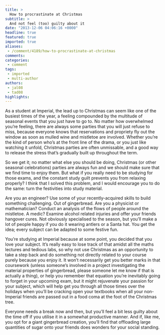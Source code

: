 ```yaml
---
title: >
  How to procrastinate at Christmas
subtitle: >
  And not feel (too) guilty about it
date: "2013-12-06 04:06:16 +0000"
headline: true
featured: true
imported: true
aliases:
 - /comment/4189/how-to-procrastinate-at-christmas
comments:
categories:
 - comment
tags:
 - imported
 - multi-author
authors:
 - jal08
 - tad08
highlights:
---
```


As a student at Imperial, the lead up to Christmas can seem like one of the busiest times of the year, a feeling compounded by the multitude of seasonal events that you just have to go to. No matter how overwhelmed you’re feeling, there are always some parties that you will just refuse to miss, because everyone knows that reservations and propriety fly out the window as soon as mulled wine and mistletoe are involved. Whether you’re the kind of person who’s at the front line of the drama, or you just like watching it unfold, Christmas parties are often unmissable, and a good way to release the stress that’s gradually built up throughout the term.

So we get it; no matter what else you should be doing, Christmas (or other seasonal celebrations) parties are always fun and we should make sure that we find time to enjoy them. But what if you really need to be studying for those exams, and the constant study guilt prevents you from relaxing properly? I think that I solved this problem, and I would encourage you to do the same: turn the festivities into study material.

Are you an engineer? Use some of your recently-acquired skills to build something challenging. Out of gingerbread. Are you a physicist or mathematician? Conduct an analysis of the flows of people around the mistletoe. A medic? Examine alcohol related injuries and offer your friends hangover cures. Not obviously specialised to the season, but you’ll make a lot of people happy if you do it wearing antlers or a Santa hat. You get the idea; every subject can be adapted to some festive fun.

You’re studying at Imperial because at some point, you decided that you love your subject. It’s really easy to lose track of that amidst all the maths lectures and tedious labs, so why not use Christmas as an opportunity to take a step back and do something not directly related to your course purely because you enjoy it. It won’t necessarily get you better marks in that coursework (unless someone’s involved in a project investigating the material properties of gingerbread, please someone let me know if that is actually a thing), or help you remember that equation you’re inevitably going to forget in your upcoming exam, but it might rejuvenate your passion for your subject, which will help get you through all those times over the holidays when you’ll be cracking open your textbooks when all your non-Imperial friends are passed out in a food coma at the foot of the Christmas tree.

Everyone needs a break now and then, but you’ll feel a bit less guilty about the time off if you utilise it in a somewhat productive manner. And if, like me, you opt for a giant gingerbread creation, you’ll find that offloading large quantities of sugar onto your friends does wonders for your social standing.

